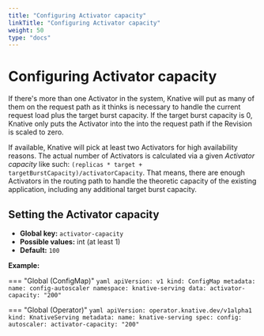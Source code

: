 ```yaml
---
title: "Configuring Activator capacity"
linkTitle: "Configuring Activator capacity"
weight: 50
type: "docs"
---
```


# Configuring Activator capacity

If there's more than one Activator in the system, Knative will put as many of them on the request path as it thinks is necessary to handle the current request load plus the target burst capacity. If the target burst capacity is 0, Knative only puts the Activator into the into the request path if the Revision is scaled to zero.

If available, Knative will pick at least two Activators for high availability reasons. The actual number of Activators is calculated via a given _Activator capacity_ like such: `(replicas * target + targetBurstCapacity)/activatorCapacity`. That means, there are enough Activators in the routing path to handle the theoretic capacity of the existing application, including any additional target burst capacity.

## Setting the Activator capacity

- **Global key:** `activator-capacity`
- **Possible values:** int (at least 1)
- **Default:** `100`

**Example:**

=== "Global (ConfigMap)"
    ```yaml
    apiVersion: v1
    kind: ConfigMap
    metadata:
      name: config-autoscaler
      namespace: knative-serving
    data:
      activator-capacity: "200"
    ```

=== "Global (Operator)"
    ```yaml
    apiVersion: operator.knative.dev/v1alpha1
    kind: KnativeServing
    metadata:
      name: knative-serving
    spec:
      config:
        autoscaler:
          activator-capacity: "200"
    ```
